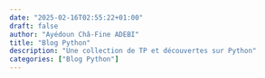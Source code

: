 ```yaml
---
date: "2025-02-16T02:55:22+01:00"
draft: false
author: "Ayédoun Châ-Fine ADEBI"
title: "Blog Python"
description: "Une collection de TP et découvertes sur Python"
categories: ["Blog Python"]
---
```

